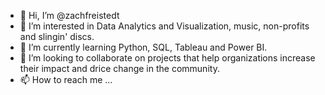 - 👋 Hi, I’m @zachfreistedt
- 👀 I’m interested in Data Analytics and Visualization, music, non-profits and slingin' discs.
- 🌱 I’m currently learning Python, SQL, Tableau and Power BI.
- 💞️ I’m looking to collaborate on projects that help organizations increase their impact and drice change in the community.
- 📫 How to reach me ...

<!---
zachfreistedt/zachfreistedt is a ✨ special ✨ repository because its `README.md` (this file) appears on your GitHub profile.
You can click the Preview link to take a look at your changes.
--->
